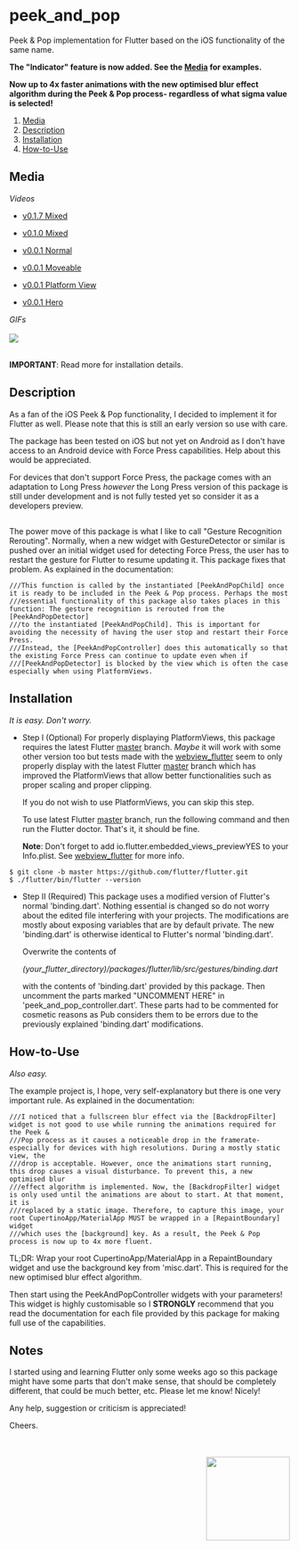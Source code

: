 # peek_and_pop

Peek & Pop implementation for Flutter based on the iOS functionality of the same name. 

**The "Indicator" feature is now added. See the [Media](#media) for examples.**

**Now up to 4x faster animations with the new optimised blur effect algorithm during the Peek & Pop process- regardless of what sigma value is 
selected!**

1. [Media](#media) 
2. [Description](#description) 
3. [Installation](#installation) 
4. [How-to-Use](#howtouse)

<a name="media"></a>
## Media
*Videos*

* [v0.1.7 Mixed](https://youtu.be/wOWCV7HJzwc)

* [v0.1.0 Mixed](https://youtu.be/G5QLwGtcb1I)
* [v0.0.1 Normal](https://youtu.be/PaEpU31z_7Q) 
* [v0.0.1 Moveable](https://youtu.be/3TjCFwHoOiE)
* [v0.0.1 Platform View](https://youtu.be/489YB-QuJ3k)
* [v0.0.1 Hero](https://youtu.be/36DAwnFKSKI)

*GIFs*
<br><br>
<img src="https://www.cosmossoftware.coffee/Common/Portfolio/GIFs/FlutterPeekAndPop.gif"/>
<br><br>

**IMPORTANT**: Read more for installation details.

<a name="description"></a>
## Description

As a fan of the iOS Peek & Pop functionality, I decided to implement it for Flutter as well. Please note that this is 
still an early version so use with care. 

The package has been tested on iOS but not yet on Android as I don't have access to an Android device with Force Press 
capabilities. Help about this would be appreciated.

For devices that don't support Force Press, the package comes with an adaptation to Long Press *however* the Long Press 
version of this package is still under development and is not fully tested yet so consider it as a developers preview.

## 
The power move of this package is what I like to call "Gesture Recognition Rerouting". Normally, when a new widget
with GestureDetector or similar is pushed over an initial widget used for detecting Force Press, the user has to restart 
the gesture for Flutter to resume updating it. This package fixes that problem. As explained in the documentation:

```
///This function is called by the instantiated [PeekAndPopChild] once it is ready to be included in the Peek & Pop process. Perhaps the most
///essential functionality of this package also takes places in this function: The gesture recognition is rerouted from the  [PeekAndPopDetector]
///to the instantiated [PeekAndPopChild]. This is important for avoiding the necessity of having the user stop and restart their Force Press.
///Instead, the [PeekAndPopController] does this automatically so that the existing Force Press can continue to update even when if
///[PeekAndPopDetector] is blocked by the view which is often the case especially when using PlatformViews.
```

<a name="installation"></a>
## Installation
*It is easy. Don't worry.* 

* Step I (Optional)
For properly displaying PlatformViews, this package requires the latest Flutter [master](https://github.com/flutter/flutter) 
branch. *Maybe* it will work with some other version too but tests made with the 
[webview_flutter](https://pub.flutter-io.cn/packages/webview_flutter) seem to only properly display with the latest Flutter 
[master](https://github.com/flutter/flutter) branch which has improved the PlatformViews that allow better functionalities 
such as proper scaling and proper clipping.

    If you do not wish to use PlatformViews, you can skip this step.

    To use latest Flutter [master](https://github.com/flutter/flutter) branch, run the following command and then run 
    the Flutter doctor. That's it, it should  be fine.
    
    **Note**: Don't forget to add <key>io.flutter.embedded_views_preview</key><string>YES</string> to your Info.plist. See
    [webview_flutter](https://pub.flutter-io.cn/packages/webview_flutter) for more info.
    
```
$ git clone -b master https://github.com/flutter/flutter.git
$ ./flutter/bin/flutter --version
```

* Step II (Required)
This package uses a modified version of Flutter's normal 'binding.dart'. Nothing essential is changed so do not worry 
about the edited file interfering with your projects. The modifications are mostly about exposing variables that are by 
default private. The new 'binding.dart' is otherwise identical to Flutter's normal 'binding.dart'.

    Overwrite the contents of 

    *(your_flutter_directory)/packages/flutter/lib/src/gestures/binding.dart*

    with the contents of 'binding.dart' provided by this package. Then uncomment the parts marked "UNCOMMENT HERE" in 
    'peek_and_pop_controller.dart'. These parts had to be commented for cosmetic reasons as Pub considers them to be errors 
    due to the previously explained 'binding.dart' modifications. 
    
<a name="howtouse"></a>
## How-to-Use
*Also easy.* 

The example project is, I hope, very self-explanatory but there is one very important rule. As explained in the documentation:

```
///I noticed that a fullscreen blur effect via the [BackdropFilter] widget is not good to use while running the animations required for the Peek &
///Pop process as it causes a noticeable drop in the framerate- especially for devices with high resolutions. During a mostly static view, the
///drop is acceptable. However, once the animations start running, this drop causes a visual disturbance. To prevent this, a new optimised blur
///effect algorithm is implemented. Now, the [BackdropFilter] widget is only used until the animations are about to start. At that moment, it is
///replaced by a static image. Therefore, to capture this image, your root CupertinoApp/MaterialApp MUST be wrapped in a [RepaintBoundary] widget
///which uses the [background] key. As a result, the Peek & Pop process is now up to 4x more fluent.
```

TL;DR: Wrap your root CupertinoApp/MaterialApp in a RepaintBoundary widget and use the background key from 'misc.dart'. This is required for the new 
optimised blur effect algorithm.

Then start using the PeekAndPopController widgets with your parameters! This widget is highly customisable  so I **STRONGLY** recommend that you 
read the documentation for each file provided by this package for making full use of the capabilities.

## Notes
I started using and learning Flutter only some weeks ago so this package might have some parts that don't make sense, 
that should be completely different, that could be much better, etc. Please let me know! Nicely! 

Any help, suggestion or criticism is appreciated! 

Cheers.

<br><br>
<img align="right" src="https://www.cosmossoftware.coffee/Common/Images/CosmosSoftwareIconTransparent.png" width="150" height="150"/>
<br><br>